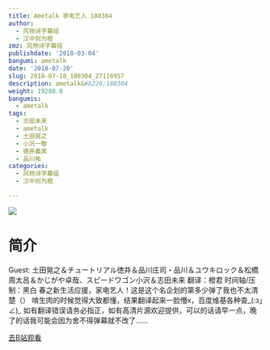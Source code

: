 ```yaml
---
title: Ametalk 家电艺人 180304
author:
  - 风物诗字幕组
  - 汉中则为橙
zmz: 风物诗字幕组
publishdate: '2018-03-04'
bangumi: ametalk
date: '2018-07-20'
slug: 2018-07-18_180304_27116957
description: ametalk&#8226;180304
weight: 19280.0
bangumis:
  - ametalk
tags:
  - 志田未来
  - ametalk
  - 土田晃之
  - 小沢一敬
  - 徳井義実
  - 品川祐
categories:
  - 风物诗字幕组
  - 汉中则为橙

---
```

![](https://i.imgur.com/vtSxXFL.jpg)
# 简介  
Guest: 土田晃之＆チュートリアル徳井＆品川庄司・品川＆ユウキロック＆松橋周太呂＆かじがや卓哉、スピードワゴン小沢＆志田未来
翻译：橙君 时间轴/压制：黑白
春之新生活应援，家电艺人！这是这个名企划的第多少弹了我也不太清楚（）
啃生肉的时候觉得大致都懂，结果翻译起来一脸懵x，百度维基各种查_(:з」∠)_ 如有翻译错误请务必指正，如有高清片源欢迎提供，可以的话请早一点，晚了的话我可能会因为舍不得弹幕就不改了……  

[去B站观看](https://www.bilibili.com/video/av27116957/)
 
